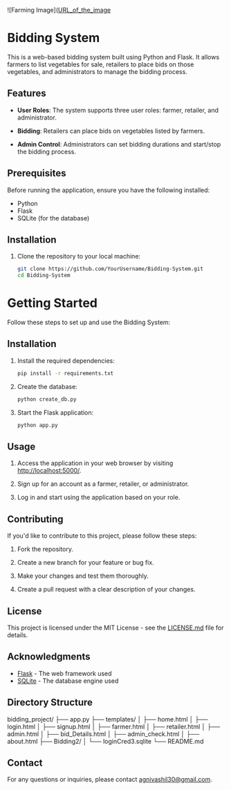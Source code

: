 ![Farming Image]([URL_of_the_image](https://dynamics.folio3.com/blog/wp-content/uploads/2021/07/shutterstock_1927630643.jpg)

# Bidding System

This is a web-based bidding system built using Python and Flask. It allows farmers to list vegetables for sale, retailers to place bids on those vegetables, and administrators to manage the bidding process.

## Features

- **User Roles**: The system supports three user roles: farmer, retailer, and administrator.

- **Bidding**: Retailers can place bids on vegetables listed by farmers.

- **Admin Control**: Administrators can set bidding durations and start/stop the bidding process.

## Prerequisites

Before running the application, ensure you have the following installed:

- Python
- Flask
- SQLite (for the database)

## Installation

1. Clone the repository to your local machine:

   ```bash
   git clone https://github.com/YourUsername/Bidding-System.git
   cd Bidding-System


# Getting Started

Follow these steps to set up and use the Bidding System:

## Installation

1. Install the required dependencies:

    ```bash
    pip install -r requirements.txt
    ```

2. Create the database:

    ```bash
    python create_db.py
    ```

3. Start the Flask application:

    ```bash
    python app.py
    ```

## Usage

1. Access the application in your web browser by visiting [http://localhost:5000/](http://localhost:5000/).

2. Sign up for an account as a farmer, retailer, or administrator.

3. Log in and start using the application based on your role.

## Contributing

If you'd like to contribute to this project, please follow these steps:

1. Fork the repository.

2. Create a new branch for your feature or bug fix.

3. Make your changes and test them thoroughly.

4. Create a pull request with a clear description of your changes.

## License

This project is licensed under the MIT License - see the [LICENSE.md](LICENSE.md) file for details.

## Acknowledgments

- [Flask](https://flask.palletsprojects.com/en/2.1.x/) - The web framework used
- [SQLite](https://www.sqlite.org/index.html) - The database engine used

## Directory Structure
bidding_project/
├── app.py
├── templates/
│   ├── home.html
│   ├── login.html
│   ├── signup.html
│   ├── farmer.html
│   ├── retailer.html
│   ├── admin.html
│   ├── bid_Details.html
│   ├── admin_check.html
│   ├── about.html
├── Bidding2/
│   └── loginCred3.sqlite
└── README.md


## Contact

For any questions or inquiries, please contact agnivashil30@gmail.com.
